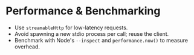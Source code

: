 # Performance & Benchmarking

- Use `streamableHttp` for low-latency requests.
- Avoid spawning a new stdio process per call; reuse the client.
- Benchmark with Node's `--inspect` and `performance.now()` to measure overhead.

